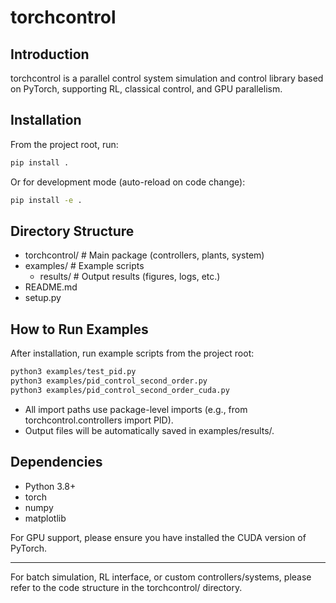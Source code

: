 # torchcontrol

## Introduction

torchcontrol is a parallel control system simulation and control library based on PyTorch, supporting RL, classical control, and GPU parallelism.

## Installation

From the project root, run:

```bash
pip install .
```

Or for development mode (auto-reload on code change):

```bash
pip install -e .
```

## Directory Structure

- torchcontrol/           # Main package (controllers, plants, system)
- examples/               # Example scripts
  - results/            # Output results (figures, logs, etc.)
- README.md
- setup.py

## How to Run Examples

After installation, run example scripts from the project root:

```bash
python3 examples/test_pid.py
python3 examples/pid_control_second_order.py
python3 examples/pid_control_second_order_cuda.py
```

- All import paths use package-level imports (e.g., from torchcontrol.controllers import PID).
- Output files will be automatically saved in examples/results/.

## Dependencies

- Python 3.8+
- torch
- numpy
- matplotlib

For GPU support, please ensure you have installed the CUDA version of PyTorch.

---
For batch simulation, RL interface, or custom controllers/systems, please refer to the code structure in the torchcontrol/ directory.
